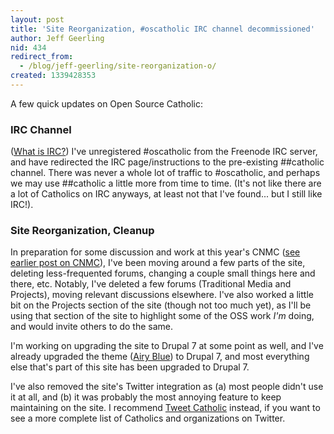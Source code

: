 ```yaml
---
layout: post
title: 'Site Reorganization, #oscatholic IRC channel decommissioned'
author: Jeff Geerling
nid: 434
redirect_from:
  - /blog/jeff-geerling/site-reorganization-o/
created: 1339428353
---
```

A few quick updates on Open Source Catholic:

<h3>IRC Channel</h3>

(<a href="http://en.wikipedia.org/wiki/Internet_Relay_Chat">What is IRC?</a>) I've unregistered #oscatholic from the Freenode IRC server, and have redirected the IRC page/instructions to the pre-existing ##catholic channel. There was never a whole lot of traffic to #oscatholic, and perhaps we may use ##catholic a little more from time to time. (It's not like there are a lot of Catholics on IRC anyways, at least not that I've found... but I still like IRC!).

<h3>Site Reorganization, Cleanup</h3>

In preparation for some discussion and work at this year's CNMC (<a href="/blog/jeff-geerling/catholic-tech-summit-">see earlier post on CNMC</a>), I've been moving around a few parts of the site, deleting less-frequented forums, changing a couple small things here and there, etc. Notably, I've deleted a few forums (Traditional Media and Projects), moving relevant discussions elsewhere. I've also worked a little bit on the Projects section of the site (though not too much yet), as I'll be using that section of the site to highlight some of the OSS work <em>I'm</em> doing, and would invite others to do the same.

I'm working on upgrading the site to Drupal 7 at some point as well, and I've already upgraded the theme (<a href="http://drupal.org/project/airyblue">Airy Blue</a>) to Drupal 7, and most everything else that's part of this site has been upgraded to Drupal 7.

I've also removed the site's Twitter integration as (a) most people didn't use it at all, and (b) it was probably the most annoying feature to keep maintaining on the site. I recommend <a href="http://www.tweetcatholic.com/">Tweet Catholic</a> instead, if you want to see a more complete list of Catholics and organizations on Twitter.
